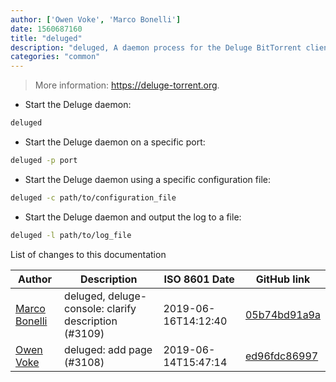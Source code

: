 ```yaml
---
author: ['Owen Voke', 'Marco Bonelli']
date: 1560687160
title: "deluged"
description: "deluged, A daemon process for the Deluge BitTorrent client."
categories: "common"
---
```

> More information: <https://deluge-torrent.org>.

- Start the Deluge daemon:

```bash
deluged
```

- Start the Deluge daemon on a specific port:

```bash
deluged -p port
```

- Start the Deluge daemon using a specific configuration file:

```bash
deluged -c path/to/configuration_file
```

- Start the Deluge daemon and output the log to a file:

```bash
deluged -l path/to/log_file
```
List of changes to this documentation


Author | Description | ISO 8601 Date | GitHub link
------|-----|-----|-----
[Marco Bonelli](mailto:mebeim@users.noreply.github.com) | deluged, deluge-console: clarify description (#3109) | 2019-06-16T14:12:40 | [05b74bd91a9a](https://github.com/tldr-pages/tldr/commit/05b74bd91a9a181ea151dfee5611581812431639)
[Owen Voke](mailto:owzie123@gmail.com) | deluged: add page (#3108) | 2019-06-14T15:47:14 | [ed96fdc86997](https://github.com/tldr-pages/tldr/commit/ed96fdc86997fe47faf5af3f24988d93e37b9d77)


